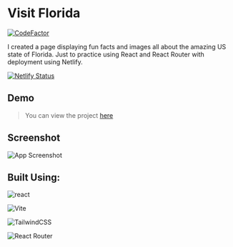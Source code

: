 # Visit Florida

[![CodeFactor](https://www.codefactor.io/repository/github/codelikeagirl29/visit-fl-react/badge)](https://www.codefactor.io/repository/github/codelikeagirl29/visit-fl-react)

I created a page displaying fun facts and images all about the amazing US state of Florida. Just to practice using React and React Router with deployment using Netlify.

[![Netlify Status](https://api.netlify.com/api/v1/badges/b5d6a77b-4bbb-4ede-a070-274a886f247d/deploy-status)](https://app.netlify.com/sites/visitflorida/deploys)
## Demo

> You can view the project [here](https://visitflorida.netlify.app)


## Screenshot

![App Screenshot](https://res.cloudinary.com/codelikeagirl29/image/upload/v1686523105/projects/Tailwind-Page_w8lcyy.png)


## Built Using:

![react](https://img.shields.io/badge/React-20232A?style=for-the-badge&logo=react&logoColor=61DAFB)

![Vite](https://img.shields.io/badge/Vite-3d1663?style=for-the-badge&logo=vite&logoColor=white)

![TailwindCSS](https://img.shields.io/badge/Tailwind_CSS-38B2AC?style=for-the-badge&logo=tailwind-css&logoColor=white)

![React Router](https://img.shields.io/badge/React_Router-CA4245?style=for-the-badge&logo=react-router&logoColor=white)
